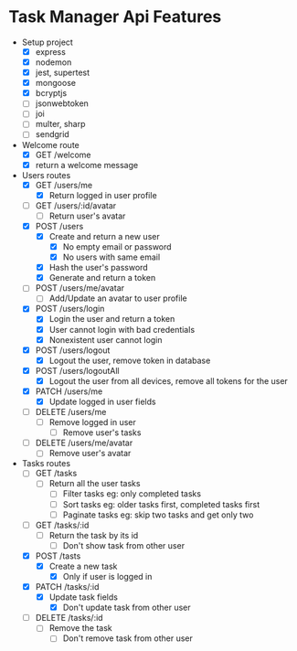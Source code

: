 # Task Manager Api Features

- Setup project
  - [x] express
  - [x] nodemon
  - [x] jest, supertest
  - [x] mongoose
  - [x] bcryptjs
  - [ ] jsonwebtoken
  - [ ] joi
  - [ ] multer, sharp
  - [ ] sendgrid
- Welcome route
  - [x] GET /welcome
  - [x] return a welcome message
- Users routes
  - [x] GET /users/me
    - [x] Return logged in user profile
  - [ ] GET /users/:id/avatar
    - [ ] Return user's avatar
  - [x] POST /users
    - [x] Create and return a new user
      - [x] No empty email or password
      - [x] No users with same email
    - [x] Hash the user's password
    - [x] Generate and return a token
  - [ ] POST /users/me/avatar
    - [ ] Add/Update an avatar to user profile
  - [x] POST /users/login
    - [x] Login the user and return a token
    - [x] User cannot login with bad credentials
    - [x] Nonexistent user cannot login
  - [x] POST /users/logout
    - [x] Logout the user, remove token in database
  - [x] POST /users/logoutAll
    - [x] Logout the user from all devices, remove all tokens for the user
  - [x] PATCH /users/me
    - [x] Update logged in user fields
  - [ ] DELETE /users/me
    - [ ] Remove logged in user
      - [ ] Remove user's tasks
  - [ ] DELETE /users/me/avatar
    - [ ] Remove user's avatar
- Tasks routes
  - [ ] GET /tasks
    - [ ] Return all the user tasks
      - [ ] Filter tasks eg: only completed tasks
      - [ ] Sort tasks eg: older tasks first, completed tasks first
      - [ ] Paginate tasks eg: skip two tasks and get only two
  - [ ] GET /tasks/:id
    - [ ] Return the task by its id
      - [ ] Don't show task from other user
  - [x] POST /tasts
    - [x] Create a new task
      - [x] Only if user is logged in
  - [x] PATCH /tasks/:id
    - [x] Update task fields
      - [x] Don't update task from other user
  - [ ] DELETE /tasks/:id
    - [ ] Remove the task
      - [ ] Don't remove task from other user
